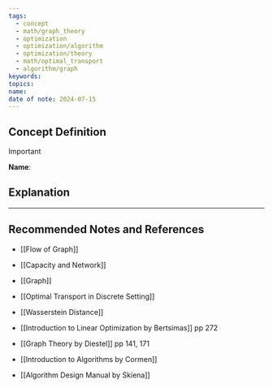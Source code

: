 ```yaml
---
tags:
  - concept
  - math/graph_theory
  - optimization
  - optimization/algorithm
  - optimization/theory
  - math/optimal_transport
  - algorithm/graph
keywords: 
topics: 
name: 
date of note: 2024-07-15
---
```


## Concept Definition

>[!important]
>**Name**: 



## Explanation





-----------
##  Recommended Notes and References



- [[Flow of Graph]]
- [[Capacity and Network]]
- [[Graph]]

- [[Optimal Transport in Discrete Setting]]
- [[Wasserstein Distance]]


- [[Introduction to Linear Optimization by Bertsimas]] pp 272
- [[Graph Theory by Diestel]] pp 141, 171
- [[Introduction to Algorithms by Cormen]]
- [[Algorithm Design Manual by Skiena]]